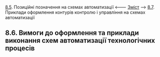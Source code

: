 [8.5](8_5.md). Позиційні позначення на схемах автоматизації <--- [Зміст](README.md) --> [8.7](8_7.md). Приклади оформлення контурів контролю і управління на схемах автоматизації

## 8.6. Вимоги до оформлення та приклади виконання схем автоматизації технологічних процесів